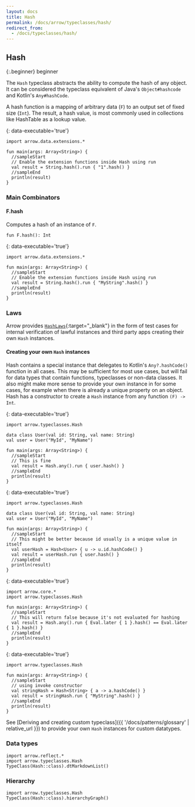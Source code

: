 ```yaml
---
layout: docs
title: Hash
permalink: /docs/arrow/typeclasses/hash/
redirect_from:
  - /docs/typeclasses/hash/
---
```


## Hash

{:.beginner}
beginner

The `Hash` typeclass abstracts the ability to compute the hash of any object.  
It can be considered the typeclass equivalent of Java's `Object#hashcode` and Kotlin's `Any#hashCode`.  

A hash function is a mapping of arbitrary data (`F`) to an output set of fixed size (`Int`). The result, a hash value, is most commonly used in collections like HashTable as a lookup value.

{: data-executable='true'}
```kotlin:ank
import arrow.data.extensions.*

fun main(args: Array<String>) {
  //sampleStart
  // Enable the extension functions inside Hash using run
  val result = String.hash().run { "1".hash() }
  //sampleEnd
  println(result)
}
```

### Main Combinators

#### F.hash

Computes a hash of an instance of `F`.

`fun F.hash(): Int`

{: data-executable='true'}
```kotlin:ank
import arrow.data.extensions.*

fun main(args: Array<String>) {
  //sampleStart
  // Enable the extension functions inside Hash using run
  val result = String.hash().run { "MyString".hash() }
  //sampleEnd
  println(result)
}
```

### Laws

Arrow provides [`HashLaws`][hash_laws_source]{:target="_blank"} in the form of test cases for internal verification of lawful instances and third party apps creating their own `Hash` instances.

#### Creating your own `Hash` instances

Hash contains a special instance that delegates to Kotlin's `Any?.hashCode()` function in all cases. This may be sufficient for most use cases, but will fail for data types that contain functions, typeclasses or non-data classes.
It also might make more sense to provide your own instance in for some cases, for example when there is already a unique property on an object.
Hash has a constructor to create a `Hash` instance from any function `(F) -> Int`.

{: data-executable='true'}
```kotlin:ank
import arrow.typeclasses.Hash

data class User(val id: String, val name: String)
val user = User("MyId", "MyName")

fun main(args: Array<String>) {
  //sampleStart
  // This is fine
  val result = Hash.any().run { user.hash() }
  //sampleEnd
  println(result)
}
```

{: data-executable='true'}
```kotlin:ank
import arrow.typeclasses.Hash

data class User(val id: String, val name: String)
val user = User("MyId", "MyName")

fun main(args: Array<String>) {
  //sampleStart  
  // This might be better because id usually is a unique value in itself
  val userHash = Hash<User> { u -> u.id.hashCode() }
  val result = userHash.run { user.hash() }
  //sampleEnd
  println(result)
}
```

{: data-executable='true'}
```kotlin:ank
import arrow.core.*
import arrow.typeclasses.Hash

fun main(args: Array<String>) {
  //sampleStart
  // This will return false because it's not evaluated for hashing
  val result = Hash.any().run { Eval.later { 1 }.hash() == Eval.later { 1 }.hash() }
  //sampleEnd
  println(result)
}
```

{: data-executable='true'}
```kotlin:ank
import arrow.typeclasses.Hash

fun main(args: Array<String>) {
  //sampleStart
  // using invoke constructor
  val stringHash = Hash<String> { a -> a.hashCode() }
  val result = stringHash.run { "MyString".hash() }
  //sampleEnd
  println(result)
}
```

See [Deriving and creating custom typeclass]({{ '/docs/patterns/glossary' | relative_url }}) to provide your own `Hash` instances for custom datatypes.

### Data types

```kotlin:ank:replace
import arrow.reflect.*
import arrow.typeclasses.Hash
TypeClass(Hash::class).dtMarkdownList()
```

### Hierarchy

<canvas id="hierarchy-diagram"></canvas>
<script>
  drawNomNomlDiagram('hierarchy-diagram', 'diagram.nomnol')
</script>

```kotlin:ank:outFile(diagram.nomnol)
import arrow.typeclasses.Hash
TypeClass(Hash::class).hierarchyGraph()
```

[hash_laws_source]: https://github.com/arrow-kt/arrow/blob/master/modules/core/arrow-test/src/main/kotlin/arrow/test/laws/HashLaws.kt
